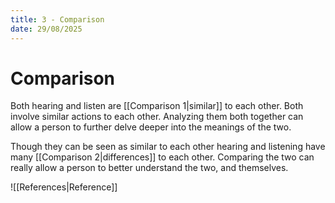 ```yaml
---
title: 3 - Comparison
date: 29/08/2025
---
```

# Comparison 

Both hearing and listen are [[Comparison 1|similar]] to each other. Both involve similar actions to each other. Analyzing them both together can allow a person to further delve deeper into the meanings of the two.

Though they can be seen as similar to each other hearing and listening have many [[Comparison 2|differences]] to each other. Comparing the two can really allow a person to better understand the two, and themselves.

![[References|Reference]]


